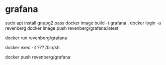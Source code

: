 # grafana

sudo apt install gnupg2 pass
docker image build -t grafana  .
docker login -u revenberg
docker image push revenberg/grafana:latest

docker run revenberg/grafana


docker exec -it ??? /bin/sh

docker push revenberg/grafana: